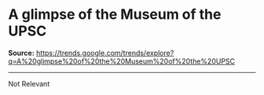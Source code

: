 # A glimpse of the Museum of the UPSC

**Source:** https://trends.google.com/trends/explore?q=A%20glimpse%20of%20the%20Museum%20of%20the%20UPSC

---

Not Relevant
